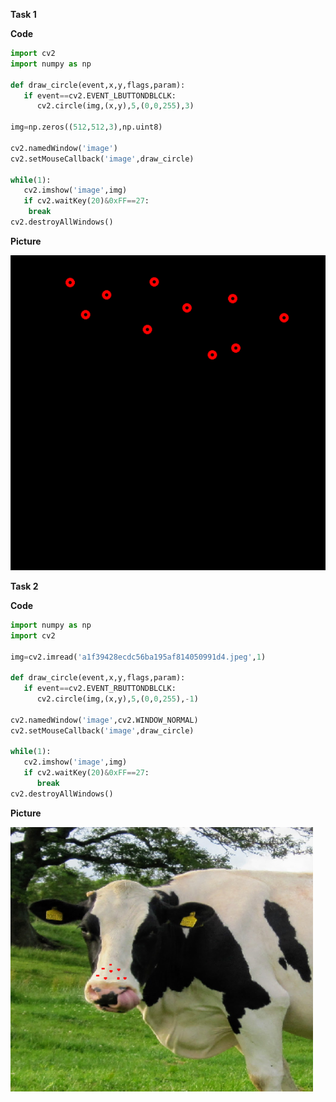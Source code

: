 **Task 1**

**Code**
```python
import cv2
import numpy as np

def draw_circle(event,x,y,flags,param):
   if event==cv2.EVENT_LBUTTONDBLCLK:
      cv2.circle(img,(x,y),5,(0,0,255),3)
      
img=np.zeros((512,512,3),np.uint8)

cv2.namedWindow('image')
cv2.setMouseCallback('image',draw_circle)

while(1):
   cv2.imshow('image',img)
   if cv2.waitKey(20)&0xFF==27:
    break
cv2.destroyAllWindows()
```

**Picture**

![circle](https://github.com/ophwsjtu18/ohw21f/blob/1bfd8244e6671f05537c5ee040475548a3081ad4/yzx/10.20/circle.png)

**Task 2**

**Code**
```python
import numpy as np
import cv2

img=cv2.imread('a1f39428ecdc56ba195af814050991d4.jpeg',1)

def draw_circle(event,x,y,flags,param):
   if event==cv2.EVENT_RBUTTONDBLCLK:
      cv2.circle(img,(x,y),5,(0,0,255),-1)

cv2.namedWindow('image',cv2.WINDOW_NORMAL)
cv2.setMouseCallback('image',draw_circle)

while(1):
   cv2.imshow('image',img)
   if cv2.waitKey(20)&0xFF==27:
      break
cv2.destroyAllWindows()
```

**Picture**

![cow_circle](https://github.com/ophwsjtu18/ohw21f/blob/1bfd8244e6671f05537c5ee040475548a3081ad4/yzx/10.20/cow_circle.png)
